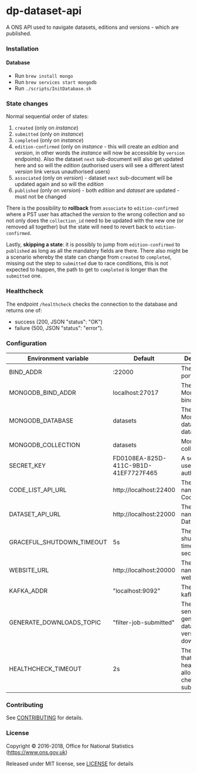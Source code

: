 dp-dataset-api
==================
A ONS API used to navigate datasets, editions and versions - which are published.

### Installation

#### Database
* Run `brew install mongo`
* Run `brew services start mongodb`
* Run `./scripts/InitDatabase.sh`

### State changes

Normal sequential order of states:

1. `created` (only on *instance*)
2. `submitted` (only on *instance*)
3. `completed` (only on *instance*)
4. `edition-confirmed` (only on *instance* - this will create an *edition* and *version*,
    in other words the *instance* will now be accessible by `version` endpoints).
    Also the dataset `next` sub-document will also get updated here and so will the *edition*
    (authorised users will see a different latest *version* link versus unauthorised users)
5. `associated` (only on *version*) - dataset `next` sub-document will be updated again and so will the *edition*
6. `published` (only on *version*) - both *edition* and *dataset* are updated - must not be changed

There is the possibility to **rollback** from `associate`  to `edition-confirmed`
where a PST user has attached the _version_ to the wrong collection and so not only does
the `collection_id` need to be updated with the new one (or removed all together)
but the state will need to revert back to `edition-confirmed`.

Lastly, **skipping a state**: it is possibly to jump from `edition-confirmed` to `published`
as long as all the mandatory fields are there. There also might be a scenario whereby
the state can change from `created` to `completed`, missing out the step to `submitted`
due to race conditions, this is not expected to happen,
the path to get to `completed` is longer than the `submitted` one.

### Healthcheck

The endpoint `/healthcheck` checks the connection to the database and returns
one of:

- success (200, JSON "status": "OK")
- failure (500, JSON "status": "error").

### Configuration

| Environment variable       | Default                              | Description
| -------------------------- | -------------------------------------| -----------
| BIND_ADDR                  | :22000                               | The host and port to bind to
| MONGODB_BIND_ADDR          | localhost:27017                      | The MongoDB bind address
| MONGODB_DATABASE           | datasets                             | The MongoDB dataset database
| MONGODB_COLLECTION         | datasets                             | MongoDB collection
| SECRET_KEY                 | FD0108EA-825D-411C-9B1D-41EF7727F465 | A secret key used authentication
| CODE_LIST_API_URL          | http://localhost:22400               | The host name for the CodeList API
| DATASET_API_URL            | http://localhost:22000               | The host name for the Dataset API
| GRACEFUL_SHUTDOWN_TIMEOUT  | 5s                                   | The graceful shutdown timeout in seconds
| WEBSITE_URL                | http://localhost:20000               | The host name for the website
| KAFKA_ADDR                 | "localhost:9092"                     | The list of kafka hosts
| GENERATE_DOWNLOADS_TOPIC   | "filter-job-submitted"               | The topic to send generate full dataset version downloads to
| HEALTHCHECK_TIMEOUT        | 2s                                   | The timeout that the healthcheck allows for checked subsystems

### Contributing

See [CONTRIBUTING](CONTRIBUTING.md) for details.

### License

Copyright © 2016-2018, Office for National Statistics (https://www.ons.gov.uk)

Released under MIT license, see [LICENSE](LICENSE.md) for details
